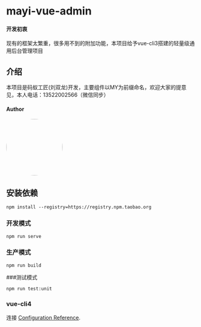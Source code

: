 # mayi-vue-admin
#### 开发初衷
现有的框架太繁重，很多用不到的附加功能，本项目给予vue-cli3搭建的轻量级通用后台管理项目
## 介绍
本项目是码蚁工匠(刘双龙)开发，主要组件以MY为前缀命名，欢迎大家的提意见，本人电话：13522002566（微信同步）
#### Author
<img width="150"  style="border-radius:50%" src="https://s2.ax1x.com/2019/11/10/Mn6N4I.png">

## 安装依赖
```
npm install --registry=https://registry.npm.taobao.org
```

### 开发模式
```
npm run serve
```

### 生产模式
```
npm run build
```

###测试模式
```
npm run test:unit
```

### vue-cli4
连接 [Configuration Reference](https://cli.vuejs.org/config/).
